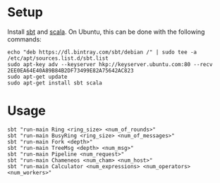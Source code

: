 # Setup

Install [sbt]("http://www.scala-sbt.org/0.13/docs/Setup.html") and [scala]("http://www.scala-lang.org/download/install.html"). On Ubuntu, this can be done with the following commands:

    echo "deb https://dl.bintray.com/sbt/debian /" | sudo tee -a /etc/apt/sources.list.d/sbt.list
    sudo apt-key adv --keyserver hkp://keyserver.ubuntu.com:80 --recv 2EE0EA64E40A89B84B2DF73499E82A75642AC823
    sudo apt-get update
    sudo apt-get install sbt scala

# Usage

    sbt "run-main Ring <ring_size> <num_of_rounds>"
    sbt "run-main BusyRing <ring_size> <num_of_messages>"
    sbt "run-main Fork <depth>"
    sbt "run-main TreeMsg <depth> <num_msg>"
    sbt "run-main Pipeline <num_request>"
    sbt "run-main Chameneos <num_cham> <num_host>"
    sbt "run-main Calculator <num_expressions> <num_operators> <num_workers>"


